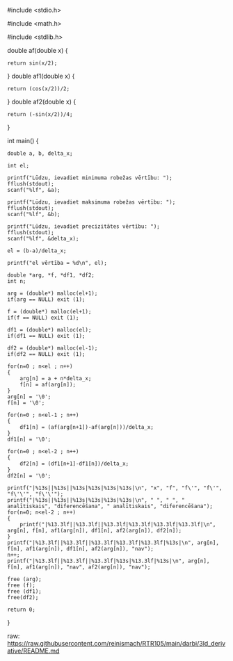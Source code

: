 #include <stdio.h>

#include <math.h>

#include <stdlib.h>

double af(double x)
{
    
    return sin(x/2);
}
double af1(double x)
{
    
    return (cos(x/2))/2;
}
double af2(double x)
{
    
    return (-sin(x/2))/4;
}

int main()
{
    
    double a, b, delta_x;
    
    int el;

    printf("Lūdzu, ievadiet minimuma robežas vērtību: ");
    fflush(stdout);
    scanf("%lf", &a);

    printf("Lūdzu, ievadiet maksimuma robežas vērtību: ");
    fflush(stdout);
    scanf("%lf", &b);

    printf("Lūdzu, ievadiet precizitātes vērtību: ");
    fflush(stdout);
    scanf("%lf", &delta_x);

    el = (b-a)/delta_x;

    printf("el vērtība = %d\n", el);

    double *arg, *f, *df1, *df2;
    int n;

    arg = (double*) malloc(el+1);
    if(arg == NULL) exit (1);

    f = (double*) malloc(el+1);
    if(f == NULL) exit (1);

    df1 = (double*) malloc(el);
    if(df1 == NULL) exit (1);

    df2 = (double*) malloc(el-1);
    if(df2 == NULL) exit (1);

    for(n=0 ; n<el ; n++)
    {
        arg[n] = a + n*delta_x;
        f[n] = af(arg[n]);
    }
    arg[n] = '\0';
    f[n] = '\0';

    for(n=0 ; n<el-1 ; n++)
    {
        df1[n] = (af(arg[n+1])-af(arg[n]))/delta_x;
    }
    df1[n] = '\0';

    for(n=0 ; n<el-2 ; n++)
    {
        df2[n] = (df1[n+1]-df1[n])/delta_x;
    }
    df2[n] = '\0';

    printf("|%13s||%13s||%13s|%13s|%13s|%13s|\n", "x", "f", "f\'", "f\'", "f\'\'", "f\'\'");
    printf("|%13s||%13s||%13s|%13s|%13s|%13s|\n", " ", " ", " analītiskais", "diferencēšana", " analītiskais", "diferencēšana");
    for(n=0; n<el-2 ; n++)
    {
        printf("|%13.3lf||%13.3lf||%13.3lf|%13.3lf|%13.3lf|%13.3lf|\n", arg[n], f[n], af1(arg[n]), df1[n], af2(arg[n]), df2[n]);
    }
    printf("|%13.3lf||%13.3lf||%13.3lf|%13.3lf|%13.3lf|%13s|\n", arg[n], f[n], af1(arg[n]), df1[n], af2(arg[n]), "nav");
    n++;
    printf("|%13.3lf||%13.3lf||%13.3lf|%13s|%13.3lf|%13s|\n", arg[n], f[n], af1(arg[n]), "nav", af2(arg[n]), "nav");

    free (arg);
    free (f);
    free (df1);
    free(df2);

    return 0;
}

raw: https://raw.githubusercontent.com/reinismach/RTR105/main/darbi/3ld_derivative/README.md
